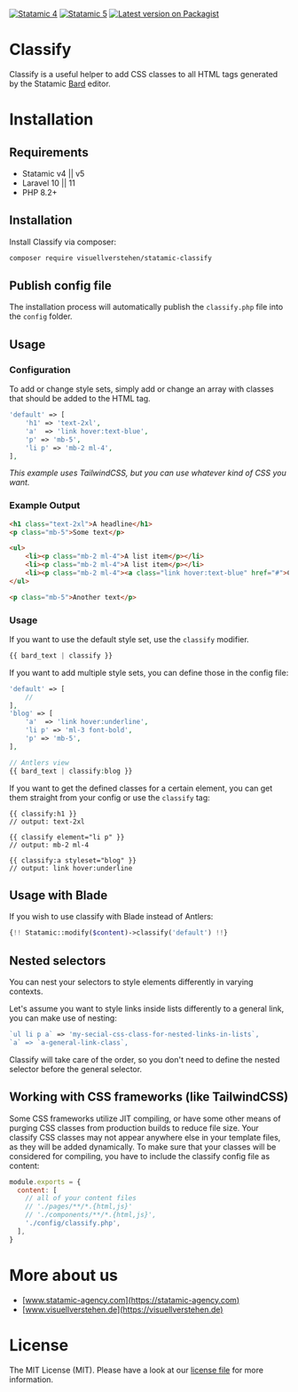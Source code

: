 [![Statamic 4](https://img.shields.io/badge/Statamic-v4-FF269E?style=for-the-badge&link=https://statamic.com)](https://statamic.com/addons/visuellverstehen/classify) 
[![Statamic 5](https://img.shields.io/badge/Statamic-v5-FF269E?style=for-the-badge&link=https://statamic.com)](https://statamic.com/addons/visuellverstehen/classify) 
[![Latest version on Packagist](https://img.shields.io/packagist/v/visuellverstehen/statamic-classify.svg?style=for-the-badge)](https://packagist.org/packages/visuellverstehen/statamic-classify)

# Classify
Classify is a useful helper to add CSS classes to all HTML tags generated by the Statamic [Bard](https://statamic.dev/fieldtypes/bard) editor. 

# Installation

## Requirements

- Statamic v4 || v5
- Laravel 10 || 11
- PHP 8.2+

## Installation

Install Classify via composer:

```bash
composer require visuellverstehen/statamic-classify
```

## Publish config file

The installation process will automatically publish the `classify.php` file into the `config` folder.

## Usage

### Configuration
To add or change style sets, simply add or change an array with classes that should be added to the HTML tag.
```php
'default' => [
    'h1' => 'text-2xl',
    'a'  => 'link hover:text-blue',
    'p' => 'mb-5',
    'li p' => 'mb-2 ml-4',
],
```
*This example uses TailwindCSS, but you can use whatever kind of CSS you want.*

### Example Output
```html
<h1 class="text-2xl">A headline</h1>
<p class="mb-5">Some text</p>

<ul>
    <li><p class="mb-2 ml-4">A list item</p></li>
    <li><p class="mb-2 ml-4">A list item</p></li>
    <li><p class="mb-2 ml-4"><a class="link hover:text-blue" href="#">Click me</a></p></li>
</ul>

<p class="mb-5">Another text</p>
```

### Usage

If you want to use the default style set, use the `classify` modifier. 
```php
{{ bard_text | classify }}
```

If you want to add multiple style sets, you can define those in the config file:
```php
'default' => [
    // 
],
'blog' => [
    'a'  => 'link hover:underline',
    'li p' => 'ml-3 font-bold',
    'p' => 'mb-5',
],

// Antlers view
{{ bard_text | classify:blog }}
```

If you want to get the defined classes for a certain element, you can get them straight from your config or use the `classify` tag:
```
{{ classify:h1 }}
// output: text-2xl

{{ classify element="li p" }}
// output: mb-2 ml-4

{{ classify:a styleset="blog" }}
// output: link hover:underline
```

## Usage with Blade

If you wish to use classify with Blade instead of Antlers:
```php
{!! Statamic::modify($content)->classify('default') !!}
```

## Nested selectors
You can nest your selectors to style elements differently in varying contexts. 

Let's assume you want to style links inside lists differently to a general link, you can make use of nesting:

```php
`ul li p a` => 'my-secial-css-class-for-nested-links-in-lists`,
`a` => `a-general-link-class`,
```

Classify will take care of the order, so you don't need to define the nested selector before the general selector.

## Working with CSS frameworks (like TailwindCSS)

Some CSS frameworks utilize JIT compiling, or have some other means of purging CSS classes from production builds to reduce file size. Your classify CSS classes may not appear anywhere else in your template files, as they will be added dynamically. To make sure that your classes will be considered for compiling, you have to include the classify config file as content:

```js
module.exports = {
  content: [
    // all of your content files
    // './pages/**/*.{html,js}'
    // './components/**/*.{html,js}',
    './config/classify.php',
  ],
}
```

# More about us
- [www.statamic-agency.com](https://statamic-agency.com)
- [www.visuellverstehen.de](https://visuellverstehen.de)

# License
The MIT License (MIT). Please have a look at our [license file](LICENSE.md) for more information.
